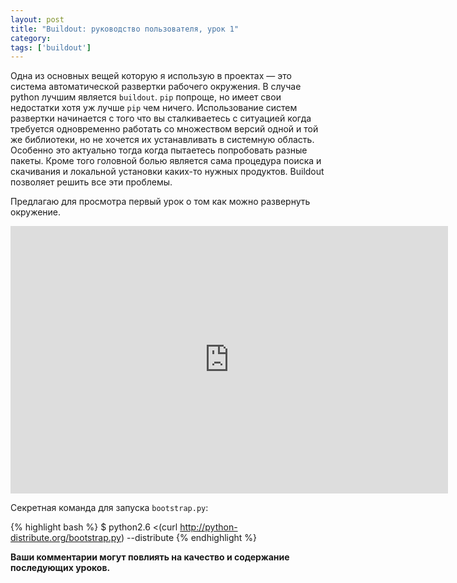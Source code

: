 ```yaml
---
layout: post
title: "Buildout: руководство пользователя, урок 1"
category: 
tags: ['buildout']
---
```

Одна из основных вещей которую я использую в проектах — это система автоматической развертки рабочего окружения. В случае python лучшим является `buildout`. `pip` попроще, но имеет свои недостатки хотя уж лучше `pip` чем ничего. Использование систем развертки начинается с того что вы сталкиваетесь с ситуацией когда требуется одновременно работать со множеством версий одной и той же библиотеки, но не хочется их устанавливать в системную область. Особенно это актуально тогда когда пытаетесь попробовать разные пакеты. Кроме того головной болью является сама процедура поиска и скачивания и локальной установки каких-то нужных продуктов. Buildout позволяет решить все эти проблемы. 

Предлагаю для просмотра первый урок о том как можно развернуть окружение. 

<iframe width="700" height="428" src="http://www.youtube.com/embed/SA2iWivDJiE" frameborder="0" allowfullscreen></iframe>

Секретная команда для запуска `bootstrap.py`:

{% highlight bash %}
$ python2.6 <(curl http://python-distribute.org/bootstrap.py) --distribute
{% endhighlight %}

**Ваши комментарии могут повлиять на качество и содержание последующих уроков.**

